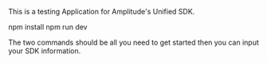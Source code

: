 This is a testing Application for Amplitude's Unified SDK. 

npm install
npm run dev

The two commands should be all you need to get started then you can input your SDK information.
